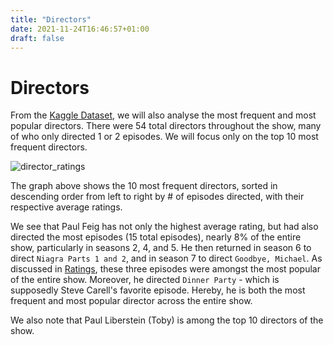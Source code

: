 ```yaml
---
title: "Directors"
date: 2021-11-24T16:46:57+01:00
draft: false
---
```


# Directors

From the [Kaggle Dataset](https://www.kaggle.com/kapastor/the-office-imdb-ratings-per-episode), we will also analyse the most frequent and most popular directors. There were 54 total directors throughout the show, many of who only directed 1 or 2 episodes. We will focus only on the top 10 most frequent directors.

![director_ratings]({{<baseurl>}}/images/director_ratings.png)

The graph above shows the 10 most frequent directors, sorted in descending order from left to right by # of episodes directed, with their respective average ratings. 

We see that Paul Feig has not only the highest average rating, but had also directed the most episodes (15 total episodes), nearly 8% of the entire show, particularly in seasons 2, 4, and 5. He then returned in season 6 to direct `Niagra Parts 1 and 2`, and in season 7 to direct `Goodbye, Michael`. As discussed in [Ratings](Ratings.md), these three episodes were amongst the most popular of the entire show. Moreover, he directed `Dinner Party` - which is supposedly Steve Carell's favorite episode. Hereby, he is both the most frequent and most popular director across the entire show.


We also note that Paul Liberstein (Toby) is among the top 10 directors of the show. 
